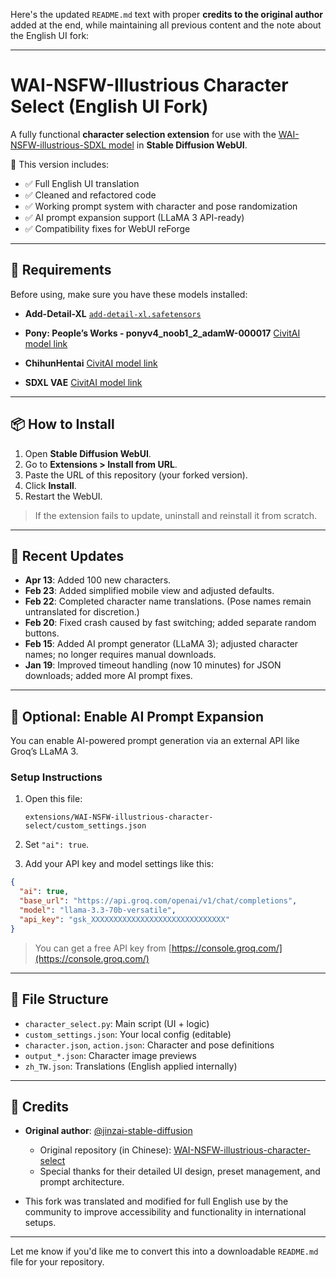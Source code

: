Here's the updated `README.md` text with proper **credits to the original author** added at the end, while maintaining all previous content and the note about the English UI fork:

---

# WAI-NSFW-Illustrious Character Select (English UI Fork)

A fully functional **character selection extension** for use with the [WAI-NSFW-illustrious-SDXL model](https://civitai.com/models/827184?modelVersionId=1183765) in **Stable Diffusion WebUI**.

🔧 This version includes:

* ✅ Full English UI translation
* ✅ Cleaned and refactored code
* ✅ Working prompt system with character and pose randomization
* ✅ AI prompt expansion support (LLaMA 3 API-ready)
* ✅ Compatibility fixes for WebUI reForge

---

## 🔧 Requirements

Before using, make sure you have these models installed:

* **Add-Detail-XL**
  [`add-detail-xl.safetensors`](https://huggingface.co/PvDeep/Add-Detail-XL/blob/main/add-detail-xl.safetensors)

* **Pony: People’s Works - ponyv4\_noob1\_2\_adamW-000017**
  [CivitAI model link](https://civitai.green/models/856285/pony-peoples-works?modelVersionId=1036362)

* **ChihunHentai**
  [CivitAI model link](https://civitai.com/models/106586)

* **SDXL VAE**
  [CivitAI model link](https://civitai.com/models/296576?modelVersionId=333245)

---

## 📦 How to Install

1. Open **Stable Diffusion WebUI**.
2. Go to **Extensions > Install from URL**.
3. Paste the URL of this repository (your forked version).
4. Click **Install**.
5. Restart the WebUI.

> If the extension fails to update, uninstall and reinstall it from scratch.

---

## 📅 Recent Updates

* **Apr 13**: Added 100 new characters.
* **Feb 23**: Added simplified mobile view and adjusted defaults.
* **Feb 22**: Completed character name translations. (Pose names remain untranslated for discretion.)
* **Feb 20**: Fixed crash caused by fast switching; added separate random buttons.
* **Feb 15**: Added AI prompt generator (LLaMA 3); adjusted character names; no longer requires manual downloads.
* **Jan 19**: Improved timeout handling (now 10 minutes) for JSON downloads; added more AI prompt fixes.

---

## 🤖 Optional: Enable AI Prompt Expansion

You can enable AI-powered prompt generation via an external API like Groq’s LLaMA 3.

### Setup Instructions

1. Open this file:

   ```
   extensions/WAI-NSFW-illustrious-character-select/custom_settings.json
   ```
2. Set `"ai": true`.
3. Add your API key and model settings like this:

```json
{
  "ai": true,
  "base_url": "https://api.groq.com/openai/v1/chat/completions",
  "model": "llama-3.3-70b-versatile",
  "api_key": "gsk_XXXXXXXXXXXXXXXXXXXXXXXXXXXXXX"
}
```

> You can get a free API key from [https://console.groq.com/](https://console.groq.com/)

---

## 📁 File Structure

* `character_select.py`: Main script (UI + logic)
* `custom_settings.json`: Your local config (editable)
* `character.json`, `action.json`: Character and pose definitions
* `output_*.json`: Character image previews
* `zh_TW.json`: Translations (English applied internally)

---

## 🙏 Credits

* **Original author**: [@jinzai-stable-diffusion](https://github.com/jinzai-stable-diffusion)

  * Original repository (in Chinese): [WAI-NSFW-illustrious-character-select](https://github.com/jinzai-stable-diffusion/WAI-NSFW-illustrious-character-select)
  * Special thanks for their detailed UI design, preset management, and prompt architecture.

* This fork was translated and modified for full English use by the community to improve accessibility and functionality in international setups.

---

Let me know if you'd like me to convert this into a downloadable `README.md` file for your repository.
